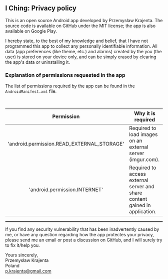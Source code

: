 ## I Ching: Privacy policy

This is an open source Android app developed by Przemysław Krajenta. The source code is available on GitHub under the MIT license; the app is also available on Google Play.

I hereby state, to the best of my knowledge and belief, that I have not programmed this app to collect any personally identifiable information. All data (app preferences (like theme, etc.) and alarms) created by the you (the user) is stored on your device only, and can be simply erased by clearing the app's data or uninstalling it.

### Explanation of permissions requested in the app

The list of permissions required by the app can be found in the `AndroidManifest.xml` file.

<br/>

| Permission | Why it is required |
| :---: | --- |
| 'android.permission.READ_EXTERNAL_STORAGE' | Required to load images on an external server (imgur.com). |
| 'android.permission.INTERNET'              | Required to access external server and share content gained in application. |

 <hr style="border:1px solid gray">

If you find any security vulnerability that has been inadvertently caused by me, or have any question regarding how the app protectes your privacy, please send me an email or post a discussion on GitHub, and I will surely try to fix it/help you.

Yours sincerely,  
Przemysław Krajenta  
Poland  
p.krajenta@gmail.com
